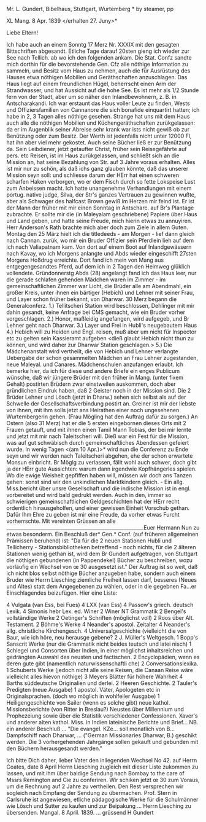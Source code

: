 Mr. L. Gundert, Bibelhaus, Stuttgart, Wurtemberg <Allemagne par Strasbourg>* by steamer, pp

XL Mang. 8 Apr. 1839
 </erhalten 27. Juny>*

Liebe Eltern!

Ich habe auch an einem Sonntg 17 Merz Nr. XXXIX mit den gesagten Bittschriften abgesandt. Etliche Tage darauf 20sten gieng ich wieder zur See nach Tellich. ab wo ich den folgenden ankam. Die Stat. Confz sandte mich dorthin für die bevorstehende Gen. Cfz alle nöthige Information zu sammeln, und Besitz vom Haus zu nehmen, auch die für Ausrüstung des Hauses etwa nöthigen Mobilien und Geräthschaften anzuschlagen. Das Haus liegt auf einem freundlichen Hügel, beherrscht einen Arm der Strandwasser, und hat Aussicht auf die hohe See. Es ist mehr als 1/2 Stunde fern von der Stadt, aber um so näher den Inlandbewohnern, z. B. in Antscharakandi. Ich war erstaunt das Haus voller Leute zu finden, Wests und Offiziersfamilien von Cannanore die sich bonafide einquartirt hatten; ich habe in 2, 3 Tagen alles nöthige gesehen. Strange hat uns mit dem Haus auch alle die nöthigen Mobilien und Küchengeräthschaften zurükgelassen: da er im Augenblik seiner Abreise sehr krank war ists nicht gewiß ob zur Benützung oder zum Besitz. Der Werth ist jedenfalls nicht unter 12000 Fl, hat ihn aber viel mehr gekostet. Auch seine Bücher ließ er zur Benützung da. Sein Leibdiener, jetzt getaufter Christ, früher sein Reisegefährte auf pers. etc Reisen, ist im Haus zurükgelassen, und schließt sich an die Mission an, hat seine Bezahlung von Str. auf 3 Jahre voraus erhalten. Alles ist mir nur zu schön, als daß ichs ganz glauben könnte, daß das unserer Mission seyn soll: und schliesse darum der HErr hat einen schweren scharfen Haken verborgen, wo er dem Fisch durch so fette Lokspeise Lust zum Anbeissen macht. Ich hatte unangenehme Verhandlungen mit einem portug. native judge, Silva, der Str's ganzes Vertrauen zu gewinnen wußte, aber als Schwager des halfcast Brown gewiß im Herzen mir feind ist. Er ist der Mann der früher mit mir einen Sonntag in Antscharc. auf Br's Plantage zubrachte. Er sollte mir die (in Maleyalam geschriebene) Papiere über Haus und Land geben, und hatte seine Freude, mich hierin etwas zu annuyiren. Herr Anderson's Rath brachte mich aber doch zum Ziele in allem Guten. Montag den 25 März hielt ich die titledeeds - am Morgen - lief dann gleich nach Cannan. zurük, wo mir ein Bruder Offizier sein Pferdlein lieh auf dem ich nach Valiapatnam kam. Von dort auf einem Boot auf Inlandgewässern nach Kavay, wo ich Morgens anlangte und Abds wieder eingeschifft 27sten Morgens Hoßdrug erreichte. Dort fand ich mein von Mang aus entgegengesandtes Pferd, auf dem ich in 2 Tagen den Heimweg glüklich vollendete. Gründonnerstg Abds (28) angelangt fand ich das Haus leer, nur die gerade schlafen gehenden Mädchen waren im Zimmer - im gemeinschaftlichen Zimmer war Licht, die Brüder alle am Abendmahl, ein großer Kreis, unter ihnen ein bärtiger (Hebich) und Lehner mit seiner Frau, und Layer schon früher bekannt, von Dharwar. 30 Merz begann die Generalconferz. 1.) Tellitscheri Station wird beschlossen, Dehlinger mit mir dahin gesandt, keine Anfrage bei CMS gemacht, wie ein Bruder vorher vorgeschlagen. 2.) Honor, maßleidig angefangen, wird aufgegeb, und Br Lehner geht nach Dharwar. 3.) Layer und Frei in Hubli's neugebautem Haus 4.) Hebich will zu Heiden und Engl. reisen, muß aber um nicht für Inspector etc zu gelten sein Kassieramt aufgeben <dieß glaubt Hebich nicht thun zu können, und wird daher zur Dharwar Station geschlagen.> 5.) Die Mädchenanstalt wird vertheilt, die von Hebich und Lehner verlangte Uebergabe der schon gesammelten Mädchen an Frau Lehner zugestanden, neue Maleyal. und Canares. Mädchenschulen anzufangen erlaubt. Ich bemerke hier, da ich für diese und andere Briefe ein enges Publicum wünsche, daß wir jüngere Brüder mit den früher in Mang. (unter fixem Gehalt) postirten Brüdern zwar einstweilen auskommen, doch aber gründlichen Eindruk haben, daß 2 Geister noch in der Mission sind. Die 2 Brüder Lehner und Lösch (jetzt in Dharw.) sehen sich selbst als auf der Schwelle der Gesellschaftsverbindung postirt an. Greiner ist mir der liebste von ihnen, mit ihm solls jetzt ans Heirathen einer noch ungesehenen Wurtembergerin gehen. (Frau Mögling hat den Auftrag dafür zu sorgen.) An Ostern (also 31 Merz) hat er die 5 ersten eingebornen dieses Orts mit 2 Frauen getauft, und mit ihnen einen Tamil Mann Tobias, der bei mir lernte und jetzt mit mir nach Taleitscheri will. Dieß war ein Fest für die Mission, was auf gut schwäbisch durch gemeinschaftliches Abendessen gefeiert wurde. In wenig Tagen <(am 10 Apr.)>* wird nun die Conferenz zu Ende seyn und wir werden nach Taleitscheri abgehen, ehe der schon erwartete Monsun einbricht. Br Möglg zu verlassen, fällt wohl auch schwer, doch gibt ja der HErr gute Aussichten: warum dann irgendwie Kopfhängerles spielen. Wo die ewige Weisheit gepfiffen haben will, müssen wir doch ans Tanzen gehen: sonst sind wir den unkindlichen Marktkindern gleich. - Ein allg. Miss.bericht über unsre Gesellschaft und die indische Mission ist in engl. vorbereitet und wird bald gedrukt werden. Auch in den, immer so schwierigen gemeinschaftlichen Geldgeschichten hat der HErr recht ordentlich hinausgeholfen, und einer gewissen Einheit Vorschub gethan. Dafür Ihm Ehre zu geben ist mir eine Freude, da vorher etwas Furcht vorherrschte. Mit vereinten Grüssen an alle ________________________________________________________Euer Hermann 
Nun zu etwas besonderm. Ein Beschluß der* Gen.* Conf. (auf früheren allgemeinen Prämissen beruhend) ist: "Da für die 2 neuen Stationen Hubli und Tellicherry - Stationsbibliotheken betreffend - noch nichts, für die 2 älteren Stationen wenig gethan ist, wird dem Br Gundert aufgetragen, von Stuttgart die nöthigen gebundenen (in Pappendekel) Bücher zu beschreiben, wozu vorläufig ein Wechsel von œ 30 ausgesetzt ist." Der Auftrag ist so weit, daß ich nicht blos selbst nöthige Bücher anzugeben habe, sondern auch einem Bruder wie Herrn Liesching ziemliche Freiheit lassen darf, besseres (Neues und Altes) statt dem Angegebenen zu wählen, oder in die gegebnen Fa...er Einschlagendes beizufügen. Hier eine Liste:

4 Vulgata (van Ess, bei Fues)
4 LXX (van Ess)
4 Passow's griech. deutsch Lexik.
4 Simonis hebr Lex. ed. Winer
2 Winer NT Grammatik
2 Bengel's vollständige Werke
2 Oetinger's Schriften (möglichst voll)
2 Roos über Alt. Testament.
2 Böhme's Werke
4 Neander's apostol. Zeitalter
4 Neander's allg. christliche Kirchengesch.
4 Universalgeschichte (vielleicht die von Baur, wie ich höre, neu herausge gebene?
2 J. Müller's Weltgesch.
1 Bopp's Sanscrit Werke (nur die Grammatik nicht beides teutsch und latei nisch)
1 Schlegel und Consorten über Indien, in einer möglichst inhaltsreichen und  gedrängten Auswahl des neusten und factischen.
2 Encyclopädien, wenn es deren gute gibt (namentlich naturwissenschaftli che)
2 Conversationslexika.
1 Schuberts Werke (jedoch nicht alle seine Reisen, die Canaan Reise wäre  vielleicht alles hievon nöthige)
3 Meyers Blätter für höhere Wahrheit
4 Barths süddeutsche Originalien und derlei.
2 Heeren Geschichte.
2 Tauler's Predigten (neue Ausgabe)
1 apostol. Väter, Apologeten etc in Originalsprachen. (doch wo möglich in  wohlfeiler Ausgabe)
1 Heiligengeschichte von Sailer (wenn es solche gibt)
neue kathol. Missionsberichte (von Ritter in Breslau?)
Neustes über Millennium und Prophezeiung sowie über die Statistik verschiedener Confessionen.
Xaver's und anderer alten kathol. Miss. in Indien
lateinische Berichte und Brief...
NB. ein anderer Beschluß ... "Die evangel. KZe... soll monatlich von B... Dampfschiff nach Dharwar, ... ("German Missionaries Dharwar, B.) geschikt werden. Die 3 vorhergehenden Jahrgänge sollen gekauft und gebunden mit den Büchern herausgesandt werden."

Ich bitte Dich daher, lieber Vater den inliegenden Wechsel No 42. auf Herrn Coates, date 8 April Herrn Liesching zugleich mit dieser Liste zukommen zu lassen, und mit ihm über baldige Sendung nach Bombay to the care of Mssrs Remington and Cie zu conferiren. Wir schiken jetzt œ 30 zum Voraus, um die Rechnung auf 2 Jahre zu vertheilen. Den Rest versprechen wir sogleich nach Empfang der Sendung zu übermachen. Prof. Stern in Carlsruhe ist angewiesen, etliche pädagogische Werke für die Schulmänner wie Lösch und Sutter zu kaufen und zur Beipakung ... Herrn Liesching zu übersenden.
Mangal. 8 April. 1839. ... grüssend H Gundert
